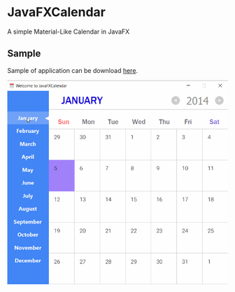 # JavaFXCalendar

A simple Material-Like Calendar in JavaFX


## Sample
Sample of application can be download [here](https://github.com/SeynalKim/JavaFXCalendar/blob/master/build/libs/JavaFXCalendar-1.0-SNAPSHOT.jar?raw=true).

![alt text](https://github.com/SeynalKim/JavaFXCalendar/blob/master/build/resources/main/images/sample.gif)
